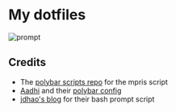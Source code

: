 # My dotfiles

![prompt](https://carbon.pics/Dpz8oIq_0)

## Credits

* The [polybar scripts repo](https://github.com/polybar/polybar-scripts/tree/master/polybar-scripts/player-mpris-tail) for the mpris script
* [Aadhi](https://github.com/AadhiKeerthanan) and their [polybar config](https://github.com/AadhiKeerthanan/dotfiles/blob/main/polybar/config)
* [jdhao's blog](https://jdhao.github.io/2021/03/31/bash_prompt_config/) for their bash prompt script